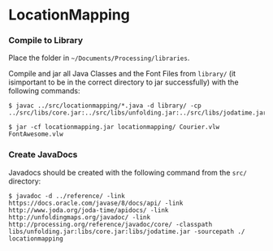 # LocationMapping



### Compile to Library

Place the folder in `~/Documents/Processing/libraries`.

Compile and jar all Java Classes and the Font Files from `library/` (it isimportant to be in the correct directory to jar successfully) with the following commands:

```
$ javac ../src/locationmapping/*.java -d library/ -cp ../src/libs/core.jar:../src/libs/unfolding.jar:../src/libs/jodatime.jar

$ jar -cf locationmapping.jar locationmapping/ Courier.vlw FontAwesome.vlw
```

### Create JavaDocs

Javadocs should be created with the following command from the `src/` directory:
```
$ javadoc -d ../reference/ -link https://docs.oracle.com/javase/8/docs/api/ -link http://www.joda.org/joda-time/apidocs/ -link http://unfoldingmaps.org/javadoc/ -link http://processing.org/reference/javadoc/core/ -classpath libs/unfolding.jar:libs/core.jar:libs/jodatime.jar -sourcepath ./ locationmapping
```